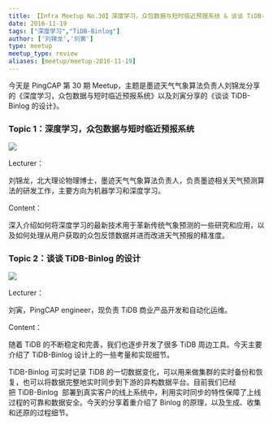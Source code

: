 ```yaml
---
title: 【Infra Meetup No.30】深度学习，众包数据与短时临近预报系统 & 谈谈 TiDB-Binlog 的设计
date: 2016-11-19
tags: ["深度学习","TiDB-Binlog"]
author: ['刘锦龙','刘寅']
type: meetup
meetup_type: review
aliases: [meetup/meetup-2016-11-19]
---
```


今天是 PingCAP 第 30 期 Meetup，主题是墨迹天气气象算法负责人刘锦龙分享的《深度学习，众包数据与短时临近预报系统》以及刘寅分享的《谈谈 TiDB-Binlog 的设计》。

### Topic 1：深度学习，众包数据与短时临近预报系统

![](http://upload-images.jianshu.io/upload_images/542677-ddf72bce188435dc?imageMogr2/auto-orient/strip%7CimageView2/2/w/1240)

Lecturer：

刘锦龙，北大理论物理博士，墨迹天气气象算法负责人，负责墨迹相关天气预测算法的研发工作，主要方向为机器学习和深度学习。

Content：

深入介绍如何将深度学习的最新技术用于革新传统气象预测的一些研究和应用，以及如何处理从用户获取的众包反馈数据并进而改进天气预报的精准度。

### Topic 2：谈谈 TiDB-Binlog 的设计

![](http://upload-images.jianshu.io/upload_images/542677-dd3c0bd3ec692bf7?imageMogr2/auto-orient/strip%7CimageView2/2/w/1240)


Lecturer：

刘寅，PingCAP engineer，现负责 TiDB 商业产品开发和自动化运维。

Content：

随着 TiDB 的不断稳定和完善，我们也逐步开发了很多 TiDB 周边工具。今天主要介绍了 TiDB-Binlog 设计上的一些考量和实现细节。

TiDB-Binlog 可实时记录 TiDB 的一切数据变化，可以用来做集群的实时备份和恢复，也可以将数据完整地实时同步到下游的异构数据平台。目前我们已经把 TiDB-Binlog  部署到真实客户的线上系统中，利用实时同步的特性保障了上线过程的可靠和数据安全。今天的分享着重介绍了 Binlog 的原理，以及生成、收集和还原的过程细节。

